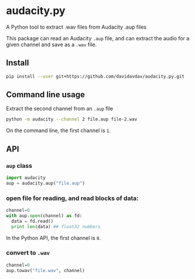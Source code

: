 # audacity.py
A Python tool to extract .wav files from Audacity .aup files

This package can read an Audacity `.aup` file, and can extract the audio for a given channel and save as a `.wav` file. 

## Install

```sh
pip install --user git+https://github.com/davidavdav/audacity.py.git
```

## Command line usage

Extract the second channel from an `.aup` file
```sh
python -m audacity --channel 2 file.aup file-2.wav
```

On the command line, the first channel is `1`. 

## API

### `aup` class

```python
import audacity
aup = audacity.aup("file.aup")
```

### open file for reading, and read blocks of data:
```python 
channel=0
with aup.open(channel) as fd:
  data = fd.read()
  print len(data) ## float32 numbers
```

In the Python API, the first channel is `0`.  

### convert to `.wav`

```python
channel=0
aup.towav("file.wav", channel)
```
